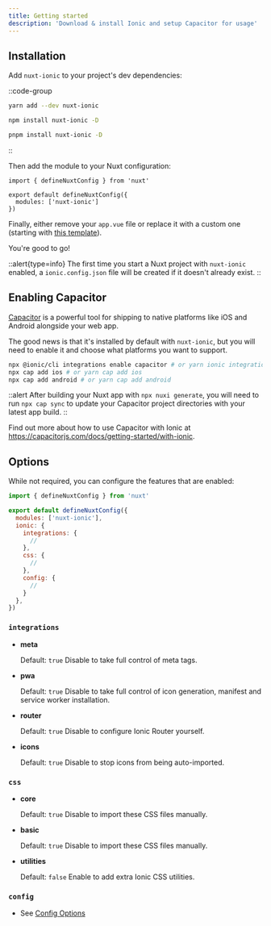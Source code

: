 ```yaml
---
title: Getting started
description: 'Download & install Ionic and setup Capacitor for usage'
---
```


## Installation

Add `nuxt-ionic` to your project's dev dependencies:

::code-group

```bash [yarn]
yarn add --dev nuxt-ionic
```

```bash [npm]
npm install nuxt-ionic -D
```

```bash [pnpm]
pnpm install nuxt-ionic -D
```

::

Then add the module to your Nuxt configuration:

```js{}[nuxt.config]
import { defineNuxtConfig } from 'nuxt'

export default defineNuxtConfig({
  modules: ['nuxt-ionic']
})
```

Finally, either remove your `app.vue` file or replace it with a custom one (starting with [this template](/usage#advanced)).

You're good to go!

::alert{type=info}
The first time you start a Nuxt project with `nuxt-ionic` enabled, a `ionic.config.json` file will be created if it doesn't already exist.
::

## Enabling Capacitor

[Capacitor](https://capacitorjs.com/) is a powerful tool for shipping to native platforms like iOS and Android alongside your web app.

The good news is that it's installed by default with `nuxt-ionic`, but you will need to enable it and choose what platforms you want to support.

```bash
npx @ionic/cli integrations enable capacitor # or yarn ionic integrations add capacitor
npx cap add ios # or yarn cap add ios
npx cap add android # or yarn cap add android
```

::alert
After building your Nuxt app with `npx nuxi generate`, you will need to run `npx cap sync` to update your Capacitor project directories with your latest app build.
::

Find out more about how to use Capacitor with Ionic at https://capacitorjs.com/docs/getting-started/with-ionic.

## Options

While not required, you can configure the features that are enabled:

```js
import { defineNuxtConfig } from 'nuxt'

export default defineNuxtConfig({
  modules: ['nuxt-ionic'],
  ionic: {
    integrations: {
      //
    },
    css: {
      //
    },
    config: {
      //
    }
  },
})
```

### `integrations`

- **meta**

  Default: `true`
  Disable to take full control of meta tags.

- **pwa**

  Default: `true`
  Disable to take full control of icon generation, manifest and service worker installation.

- **router**

  Default: `true`
  Disable to configure Ionic Router yourself.

- **icons**

  Default: `true`
  Disable to stop icons from being auto-imported.

### `css`

- **core**

  Default: `true`
  Disable to import these CSS files manually.

- **basic**

  Default: `true`
  Disable to import these CSS files manually.

- **utilities**

  Default: `false`
  Enable to add extra Ionic CSS utilities.

### `config`

- See [Config Options](https://ionicframework.com/docs/vue/config#config-options)
